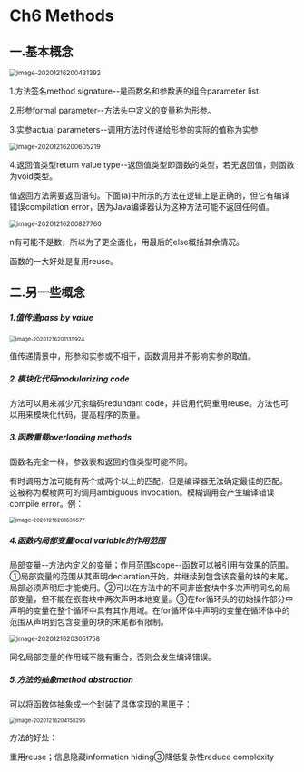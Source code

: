 # Ch6 Methods

## 一.基本概念

<img src="C:\Users\DELL\AppData\Roaming\Typora\typora-user-images\image-20201216200431392.png" alt="image-20201216200431392" style="zoom: 80%;" />

1.方法签名method signature--是函数名和参数表的组合parameter list

2.形参formal parameter--方法头中定义的变量称为形参。

3.实参actual parameters--调用方法时传递给形参的实际的值称为实参

<img src="C:\Users\DELL\AppData\Roaming\Typora\typora-user-images\image-20201216200605219.png" alt="image-20201216200605219" style="zoom:80%;" />

4.返回值类型return value type--返回值类型即函数的类型，若无返回值，则函数为void类型。

值返回方法需要返回语句。下面(a)中所示的方法在逻辑上是正确的，但它有编译错误compilation error，因为Java编译器认为这种方法可能不返回任何值。

<img src="C:\Users\DELL\AppData\Roaming\Typora\typora-user-images\image-20201216200827760.png" alt="image-20201216200827760" style="zoom:80%;" />

n有可能不是数，所以为了更全面化，用最后的else概括其余情况。

函数的一大好处是复用reuse。

## 二.另一些概念

##### 1.值传递pass by value

<img src="C:\Users\DELL\AppData\Roaming\Typora\typora-user-images\image-20201216201135924.png" alt="image-20201216201135924" style="zoom:67%;" />

值传递情景中，形参和实参或不相干，函数调用并不影响实参的取值。

##### 2.模块化代码modularizing code

方法可以用来减少冗余编码redundant code，并启用代码重用reuse。方法也可以用来模块化代码，提高程序的质量。

##### 3.函数重载overloading methods

函数名完全一样，参数表和返回的值类型可能不同。

有时调用方法可能有两个或两个以上的匹配，但是编译器无法确定最佳的匹配。 这被称为模棱两可的调用ambiguous invocation。模糊调用会产生编译错误compile error。例：

<img src="C:\Users\DELL\AppData\Roaming\Typora\typora-user-images\image-20201216201635577.png" alt="image-20201216201635577" style="zoom:67%;" />

##### 4.函数内局部变量local variable的作用范围

局部变量--方法内定义的变量；作用范围scope--函数可以被引用有效果的范围。①局部变量的范围从其声明declaration开始，并继续到包含该变量的块的末尾。局部必须声明后才能使用。②可以在方法中的不同非嵌套块中多次声明同名的局部变量，但不能在嵌套块中两次声明本地变量。③在for循环头的初始操作部分中声明的变量在整个循环中具有其作用域。在for循环体中声明的变量在循环体中的范围从声明到包含变量的块的末尾都有限制。

<img src="C:\Users\DELL\AppData\Roaming\Typora\typora-user-images\image-20201216203051758.png" alt="image-20201216203051758" style="zoom:80%;" />

同名局部变量的作用域不能有重合，否则会发生编译错误。

##### 5.方法的抽象method abstraction

可以将函数体抽象成一个封装了具体实现的黑匣子：

<img src="C:\Users\DELL\AppData\Roaming\Typora\typora-user-images\image-20201216204158295.png" alt="image-20201216204158295" style="zoom: 67%;" />

方法的好处：

重用reuse；信息隐藏information hiding③降低复杂性reduce complexity























